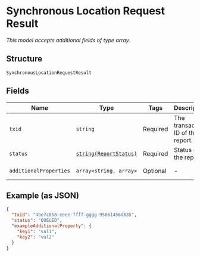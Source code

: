 
# Synchronous Location Request Result

*This model accepts additional fields of type array.*

## Structure

`SynchronousLocationRequestResult`

## Fields

| Name | Type | Tags | Description | Getter | Setter |
|  --- | --- | --- | --- | --- | --- |
| `txid` | `string` | Required | The transaction ID of the report. | getTxid(): string | setTxid(string txid): void |
| `status` | [`string(ReportStatus)`](../../doc/models/report-status.md) | Required | Status of the report. | getStatus(): string | setStatus(string status): void |
| `additionalProperties` | `array<string, array>` | Optional | - | findAdditionalProperty(string key): array | additionalProperty(string key, array value): void |

## Example (as JSON)

```json
{
  "txid": "4be7c858-eeee-ffff-gggg-95061456d835",
  "status": "QUEUED",
  "exampleAdditionalProperty": {
    "key1": "val1",
    "key2": "val2"
  }
}
```

